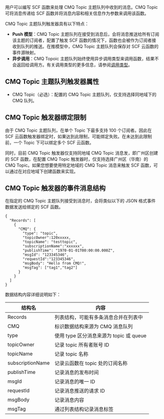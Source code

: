 用户可以编写 SCF 函数来处理 CMQ Topic 主题队列中收到的消息。CMQ Topic 可将消息传递给 SCF 函数并将消息内容和相关信息作为参数来调用该函数。

CMQ Topic 主题队列触发器具有以下特点：

- **Push 模型**：CMQ Topic 主题队列在接受到消息后，会将消息推送给所有订阅该主题的订阅者，配置了触发 SCF 函数的情况下，函数也会被作为订阅者接收到队列的推送。在推模型中，CMQ Topic 主题队列会保存对 SCF 云函数的事件源映射。
- **异步调用**：CMQ Topoic 主题队列始终使用异步调用类型来调用函数，结果不会返回给调用方。有关调用类型的更多信息，请参阅[调用类型](https://intl.cloud.tencent.com/document/product/583/9694#.E8.B0.83.E7.94.A8.E7.B1.BB.E5.9E.8B)。

## CMQ Topic 主题队列触发器属性

- CMQ Topic（必选）：配置的 CMQ Topic 主题队列，仅支持选择同地域下的 CMQ 队列。

## CMQ Topic 触发器绑定限制

由于 CMQ Topic 主题队列，在单个 Topic 下最多支持 100 个订阅者。因此在 SCF 云函数触发器绑定时，如果达到此限制，可能绑定失败。在未达到此限制前，一个 Topic 下可以绑定多个 SCF 云函数。

同时，目前 CMQ Topic 触发器仅支持同地域 CMQ Topic 消息发，即广州区创建的 SCF 函数，在配置 CMQ Topic 触发器时，仅支持选择广州区（华南）的 CMQ Topic。如果您想要使用特定地域的 CMQ Topic 消息来触发 SCF 函数，可以通过在对应地域下创建函数来实现。

## CMQ Topic 触发器的事件消息结构
在指定的 CMQ Topic 主题队列接受到消息时，会将类似以下的 JSON 格式事件数据发送给绑定的 SCF 函数。

```
{
  "Records": [
    {
      "CMQ": {
        "type": "topic",
        "topicOwner":120xxxxx,
        "topicName": "testtopic",
        "subscriptionName":"xxxxxx",
        "publishTime": "1970-01-01T00:00:00.000Z",
        "msgId": "123345346",
        "requestId":"123345346",
        "msgBody": "Hello from CMQ!",
        "msgTag": ["tag1","tag2"]
      }
    }
  ]
}
```

数据结构内容详细说明如下：

|    结构名    | 内容 |
| ---------- | --- |
| Records |  列表结构，可能有多条消息合并在列表中 |
| CMQ       |  标识数据结构来源为 CMQ 消息队列 |
| type | 使用 type 区分消息来源为 topic 或 queue |
| topicOwner | 记录 topic 所有者账号 ID |
| topicName |  记录 topic 名称  |
| subscriptionName | 记录云函数在 topic 处的订阅名称 |
| publishTime | 记录消息的发布时间 |
| msgId | 记录消息的唯一 ID |
| requestId | 记录消息推送的请求 ID |
| msgBody | 记录消息内容 |
| msgTag | 通过列表结构记录消息标签 |
